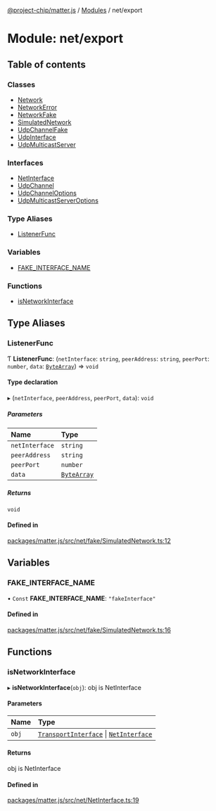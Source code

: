 [@project-chip/matter.js](../README.md) / [Modules](../modules.md) / net/export

# Module: net/export

## Table of contents

### Classes

- [Network](../classes/net_export.Network.md)
- [NetworkError](../classes/net_export.NetworkError.md)
- [NetworkFake](../classes/net_export.NetworkFake.md)
- [SimulatedNetwork](../classes/net_export.SimulatedNetwork.md)
- [UdpChannelFake](../classes/net_export.UdpChannelFake.md)
- [UdpInterface](../classes/net_export.UdpInterface.md)
- [UdpMulticastServer](../classes/net_export.UdpMulticastServer.md)

### Interfaces

- [NetInterface](../interfaces/net_export.NetInterface.md)
- [UdpChannel](../interfaces/net_export.UdpChannel.md)
- [UdpChannelOptions](../interfaces/net_export.UdpChannelOptions.md)
- [UdpMulticastServerOptions](../interfaces/net_export.UdpMulticastServerOptions.md)

### Type Aliases

- [ListenerFunc](net_export.md#listenerfunc)

### Variables

- [FAKE\_INTERFACE\_NAME](net_export.md#fake_interface_name)

### Functions

- [isNetworkInterface](net_export.md#isnetworkinterface)

## Type Aliases

### ListenerFunc

Ƭ **ListenerFunc**: (`netInterface`: `string`, `peerAddress`: `string`, `peerPort`: `number`, `data`: [`ByteArray`](util_export.md#bytearray-1)) => `void`

#### Type declaration

▸ (`netInterface`, `peerAddress`, `peerPort`, `data`): `void`

##### Parameters

| Name | Type |
| :------ | :------ |
| `netInterface` | `string` |
| `peerAddress` | `string` |
| `peerPort` | `number` |
| `data` | [`ByteArray`](util_export.md#bytearray-1) |

##### Returns

`void`

#### Defined in

[packages/matter.js/src/net/fake/SimulatedNetwork.ts:12](https://github.com/project-chip/matter.js/blob/16d5b0d/packages/matter.js/src/net/fake/SimulatedNetwork.ts#L12)

## Variables

### FAKE\_INTERFACE\_NAME

• `Const` **FAKE\_INTERFACE\_NAME**: ``"fakeInterface"``

#### Defined in

[packages/matter.js/src/net/fake/SimulatedNetwork.ts:16](https://github.com/project-chip/matter.js/blob/16d5b0d/packages/matter.js/src/net/fake/SimulatedNetwork.ts#L16)

## Functions

### isNetworkInterface

▸ **isNetworkInterface**(`obj`): obj is NetInterface

#### Parameters

| Name | Type |
| :------ | :------ |
| `obj` | [`TransportInterface`](../interfaces/common_export.TransportInterface.md) \| [`NetInterface`](../interfaces/net_export.NetInterface.md) |

#### Returns

obj is NetInterface

#### Defined in

[packages/matter.js/src/net/NetInterface.ts:19](https://github.com/project-chip/matter.js/blob/16d5b0d/packages/matter.js/src/net/NetInterface.ts#L19)
